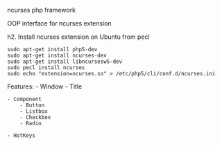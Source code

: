ncurses php framework

OOP interface for ncurses extension

h2. Install ncurses extension on Ubuntu from pecl

    sudo apt-get install php5-dev
    sudo apt-get install ncurses-dev
    sudo apt-get install libncursesw5-dev
    sudo pecl install ncurses
    sudo echo "extension=ncurses.so" > /etc/php5/cli/conf.d/ncurses.ini


Features:
    - Window
        - Title

    - Component
        - Button
        - Listbox
        - Checkbox
        - Radio

    - HotKeys

